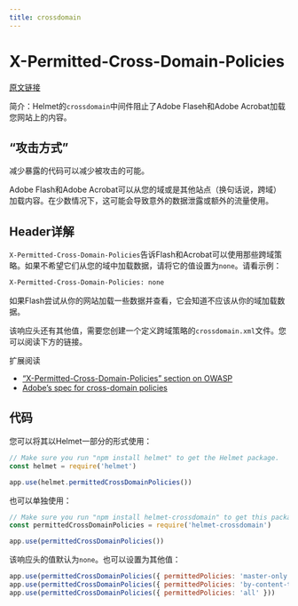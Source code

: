 ```yaml
---
title: crossdomain
---
```


# X-Permitted-Cross-Domain-Policies

[原文链接](https://helmetjs.github.io/docs/crossdomain/)

简介：Helmet的`crossdomain`中间件阻止了Adobe Flaseh和Adobe Acrobat加载您网站上的内容。

## “攻击方式”

减少暴露的代码可以减少被攻击的可能。

Adobe Flash和Adobe Acrobat可以从您的域或是其他站点（换句话说，跨域）加载内容。在少数情况下，这可能会导致意外的数据泄露或额外的流量使用。

## Header详解

`X-Permitted-Cross-Domain-Policies`告诉Flash和Acrobat可以使用那些跨域策略。如果不希望它们从您的域中加载数据，请将它的值设置为`none`。请看示例：

```bash
X-Permitted-Cross-Domain-Policies: none
```

如果Flash尝试从你的网站加载一些数据并查看，它会知道不应该从你的域加载数据。

该响应头还有其他值，需要您创建一个定义跨域策略的`crossdomain.xml`文件。您可以阅读下方的链接。

扩展阅读

- [“X-Permitted-Cross-Domain-Policies” section on OWASP](https://www.owasp.org/index.php/OWASP_Secure_Headers_Project#xpcdp)
- [Adobe’s spec for cross-domain policies](https://www.adobe.com/devnet-docs/acrobatetk/tools/AppSec/xdomain.html)

## 代码

您可以将其以Helmet一部分的形式使用：

```js
// Make sure you run "npm install helmet" to get the Helmet package.
const helmet = require('helmet')

app.use(helmet.permittedCrossDomainPolicies())
```

也可以单独使用：

```js
// Make sure you run "npm install helmet-crossdomain" to get this package.
const permittedCrossDomainPolicies = require('helmet-crossdomain')

app.use(permittedCrossDomainPolicies())
```

该响应头的值默认为`none`。也可以设置为其他值：

```js
app.use(permittedCrossDomainPolicies({ permittedPolicies: 'master-only' }))
app.use(permittedCrossDomainPolicies({ permittedPolicies: 'by-content-type' }))
app.use(permittedCrossDomainPolicies({ permittedPolicies: 'all' }))
```




